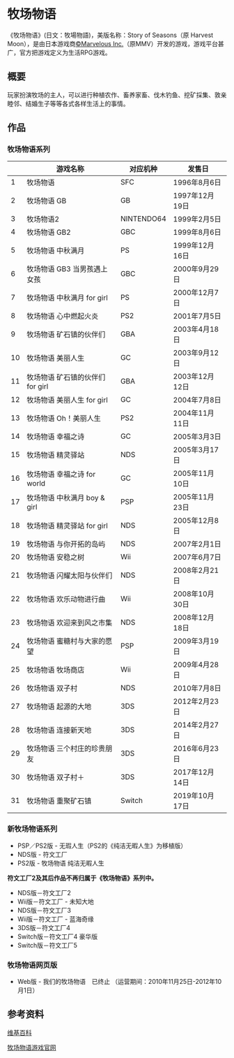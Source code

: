 # 牧场物语

《牧场物语》(日文：牧場物語)，美版名称：Story of Seasons（原 Harvest Moon），是由日本游戏商[©Marvelous Inc.](https://www.marv.jp/)（原MMV）开发的游戏，游戏平台甚广，官方把游戏定义为生活RPG游戏。

## 概要

玩家扮演牧场的主人，可以进行种植农作、畜养家畜、伐木钓鱼、挖矿採集、敦亲睦邻、结婚生子等等各式各样生活上的事情。

## 作品

### 牧场物语系列

| |游戏名称|对应机种|发售日|
| - | - | - | - |
|1|牧场物语|SFC|1996年8月6日|
|2|牧场物语 GB|GB|1997年12月19日|
|3|牧场物语2|NINTENDO64|1999年2月5日|
|4|牧场物语 GB2|GBC|1999年8月6日|
|5|牧场物语 中秋满月|PS|1999年12月16日|
|6|牧场物语 GB3 当男孩遇上女孩|GBC|2000年9月29日|
|7|牧场物语 中秋满月 for girl|PS|2000年12月7日|
|8|牧场物语 心中燃起火炎|PS2|2001年7月5日|
|9|牧场物语 矿石镇的伙伴们|GBA|2003年4月18日|
|10|牧场物语 美丽人生|GC|2003年9月12日|
|11|牧场物语 矿石镇的伙伴们 for girl|GBA|2003年12月12日|
|12|牧场物语 美丽人生 for girl|GC|2004年7月8日|
|13|牧场物语 Oh！美丽人生|PS2|2004年11月11日|
|14|牧场物语 幸福之诗|GC|2005年3月3日|
|15|牧场物语 精灵驿站|NDS|2005年3月17日|
|16|牧场物语 幸福之诗 for world|GC|2005年11月10日|
|17|牧场物语 中秋满月 boy & girl|PSP|2005年11月23日|
|18|牧场物语 精灵驿站 for girl|NDS|2005年12月8日|
|19|牧场物语 与你开拓的岛屿|NDS|2007年2月1日|
|20|牧场物语 安稳之树|Wii|2007年6月7日|
|21|牧场物语 闪耀太阳与伙伴们|NDS|2008年2月21日|
|22|牧场物语 欢乐动物进行曲|Wii|2008年10月30日|
|23|牧场物语 欢迎来到风之市集|NDS|2008年12月18日|
|24|牧场物语 蜜糖村与大家的愿望|PSP|2009年3月19日|
|25|牧场物语 牧场商店|Wii|2009年4月28日|
|26|牧场物语 双子村|NDS|2010年7月8日|
|27|牧场物语 起源的大地|3DS|2012年2月23日|
|28|牧场物语 连接新天地|3DS|2014年2月27日|
|29|牧场物语 三个村庄的珍贵朋友|3DS|2016年6月23日|
|30|牧场物语 双子村＋|3DS|2017年12月14日|
|31|牧场物语 重聚矿石镇|Switch|2019年10月17日|

### 新牧场物语系列

- PSP／PS2版 - 无瑕人生（PS2的《纯洁无暇人生》为移植版）
- NDS版 - 符文工厂
- PS2版 - 牧场物语 纯洁无暇人生

**符文工厂2及其后作品不再归属于《牧场物语》系列中。**

- NDS版－符文工厂2
- Wii版－符文工厂 - 未知大地
- NDS版－符文工厂3
- Wii版－符文工厂 - 蓝海奇缘
- 3DS版－符文工厂4
- Switch版－符文工厂4 豪华版
- Switch版－符文工厂5

### 牧场物语网页版

- Web版 - 我们的牧场物语　已终止 （运营期间：2010年11月25日-2012年10月1日）

## 参考资料

[维基百科](http://zh.wikipedia.org/wiki/%E7%89%A7%E5%A0%B4%E7%89%A9%E8%AA%9E%E7%B3%BB%E5%88%97)

[牧场物语游戏官网](https://www.bokumono.com/index.php)

